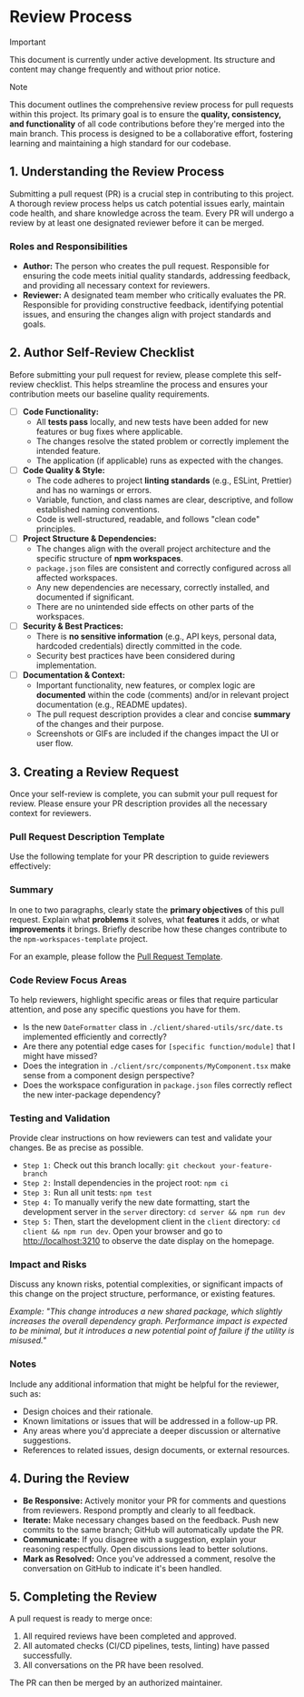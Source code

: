 # Review Process

> [!IMPORTANT]
> This document is currently under active development. Its structure and
> content may change frequently and without prior notice.

> [!NOTE]
> This document outlines the comprehensive review process for pull requests
> within this project. Its primary goal is to ensure the **quality, consistency,
> and functionality** of all code contributions before they're merged into the
> main branch. This process is designed to be a collaborative effort, fostering
> learning and maintaining a high standard for our codebase.

## 1. Understanding the Review Process

Submitting a pull request (PR) is a crucial step in contributing to this project.
A thorough review process helps us catch potential issues early, maintain code
health, and share knowledge across the team. Every PR will undergo a review by
at least one designated reviewer before it can be merged.

### Roles and Responsibilities

- **Author:** The person who creates the pull request. Responsible for ensuring
  the code meets initial quality standards, addressing feedback, and providing
  all necessary context for reviewers.
- **Reviewer:** A designated team member who critically evaluates the PR.
  Responsible for providing constructive feedback, identifying potential issues,
  and ensuring the changes align with project standards and goals.

## 2. Author Self-Review Checklist

Before submitting your pull request for review, please complete this self-review
checklist. This helps streamline the process and ensures your contribution meets
our baseline quality requirements.

- [ ] **Code Functionality:**
  - All **tests pass** locally, and new tests have been added for new features
    or bug fixes where applicable.
  - The changes resolve the stated problem or correctly implement the intended
    feature.
  - The application (if applicable) runs as expected with the changes.
- [ ] **Code Quality & Style:**
  - The code adheres to project **linting standards** (e.g., ESLint, Prettier)
    and has no warnings or errors.
  - Variable, function, and class names are clear, descriptive, and follow
    established naming conventions.
  - Code is well-structured, readable, and follows "clean code" principles.
- [ ] **Project Structure & Dependencies:**
  - The changes align with the overall project architecture and the specific
    structure of **npm workspaces**.
  - `package.json` files are consistent and correctly configured across all
    affected workspaces.
  - Any new dependencies are necessary, correctly installed, and documented if
    significant.
  - There are no unintended side effects on other parts of the workspaces.
- [ ] **Security & Best Practices:**
  - There is **no sensitive information** (e.g., API keys, personal data,
    hardcoded credentials) directly committed in the code.
  - Security best practices have been considered during implementation.
- [ ] **Documentation & Context:**
  - Important functionality, new features, or complex logic are **documented**
    within the code (comments) and/or in relevant project documentation (e.g.,
    README updates).
  - The pull request description provides a clear and concise **summary** of the
    changes and their purpose.
  - Screenshots or GIFs are included if the changes impact the UI or user flow.

## 3. Creating a Review Request

Once your self-review is complete, you can submit your pull request for review.
Please ensure your PR description provides all the necessary context for reviewers.

### Pull Request Description Template

Use the following template for your PR description to guide reviewers effectively:

### Summary

In one to two paragraphs, clearly state the **primary objectives** of this pull
request. Explain what **problems** it solves, what **features** it adds, or what
**improvements** it brings. Briefly describe how these changes contribute to the
`npm-workspaces-template` project.

For an example, please follow the [Pull Request Template](https://github.com/homelab-alpha/npm-workspaces-template/blob/main/.github/pull_request_template.md?plain=1).

### Code Review Focus Areas

To help reviewers, highlight specific areas or files that require particular
attention, and pose any specific questions you have for them.

- Is the new `DateFormatter` class in `./client/shared-utils/src/date.ts`
  implemented efficiently and correctly?
- Are there any potential edge cases for `[specific function/module]` that I
  might have missed?
- Does the integration in `./client/src/components/MyComponent.tsx` make
  sense from a component design perspective?
- Does the workspace configuration in `package.json` files correctly reflect the
  new inter-package dependency?

### Testing and Validation

Provide clear instructions on how reviewers can test and validate your changes.
Be as precise as possible.

- `Step 1:` Check out this branch locally: `git checkout your-feature-branch`
- `Step 2:` Install dependencies in the project root: `npm ci`
- `Step 3:` Run all unit tests: `npm test`
- `Step 4:` To manually verify the new date formatting, start the development
  server in the `server` directory: `cd server && npm run dev`
- `Step 5:` Then, start the development client in the `client` directory:
  `cd client && npm run dev`. Open your browser and go to [http://localhost:3210](http://localhost:3210)
  to observe the date display on the homepage.

### Impact and Risks

Discuss any known risks, potential complexities, or significant impacts of this
change on the project structure, performance, or existing features.

_Example: "This change introduces a new shared package, which slightly increases the
overall dependency graph. Performance impact is expected to be minimal,
but it introduces a new potential point of failure if the utility is misused."_

### Notes

Include any additional information that might be helpful for the reviewer, such as:

- Design choices and their rationale.
- Known limitations or issues that will be addressed in a follow-up PR.
- Any areas where you'd appreciate a deeper discussion or alternative suggestions.
- References to related issues, design documents, or external resources.

## 4. During the Review

- **Be Responsive:** Actively monitor your PR for comments and questions from
  reviewers. Respond promptly and clearly to all feedback.
- **Iterate:** Make necessary changes based on the feedback. Push new commits to
  the same branch; GitHub will automatically update the PR.
- **Communicate:** If you disagree with a suggestion, explain your reasoning
  respectfully. Open discussions lead to better solutions.
- **Mark as Resolved:** Once you've addressed a comment, resolve the
  conversation on GitHub to indicate it's been handled.

## 5. Completing the Review

A pull request is ready to merge once:

1. All required reviews have been completed and approved.
2. All automated checks (CI/CD pipelines, tests, linting) have passed
   successfully.
3. All conversations on the PR have been resolved.

The PR can then be merged by an authorized maintainer.
